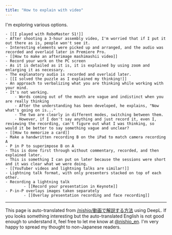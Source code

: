 ```yaml
---
title: "How to explain with video"
---
```


I'm exploring various options.

    - [[I played with RoboMaster S1!]]
    - After shooting a 3-hour assembly video, I'm worried that if I put it out there as is, people won't see it.
    - Interesting elements were picked up and arranged, and the audio was recorded and overlaid later in Premiere Pro.
    - [[How to make an afterimage mashimashii video]]
    - Record your work on the PC screen
    - As it is detailed as it is, it is explained by using zoom and enlarging it as necessary.
    - The explanatory audio is recorded and overlaid later.
    - [[I solved the puzzle as I explained my thinking!]]
    - An approach to verbalizing what you are thinking while working with your mind.
    - It's not working.
        - Words coming out of the mouth are vague and indistinct when you are really thinking
        - After the understanding has been developed, he explains, "Now what's going on is..."
        - The two are clearly in different modes, switching between them.
        - However, if I don't say anything and just record it, even I, reviewing the recording, can't figure out what I was thinking, so would it be better to say something vague and unclear?
    - [[How to memorize a card]]
    - Make a handwritten recording B on the iPad to match camera recording A
    - P in P to superimpose B on A
    - This is done first through without commentary, recorded, and then explained later.
    - This is something I can put on later because the sessions were short and it was clear what we were doing.
    - [[YouTuber videos and lightning talks are similar!]]
    - Lightning talk format, with only presenters stacked on top of each other.
    - Recording a lightning talk
            - [[Record your presentation in Keynote]]
    - P-in-P overlays images taken separately
            - [[Overlay presentation recording and face recording]]

---
This page is auto-translated from [/nishio/動画で解説する方法](https://scrapbox.io/nishio/動画で解説する方法) using DeepL. If you looks something interesting but the auto-translated English is not good enough to understand it, feel free to let me know at [@nishio_en](https://twitter.com/nishio_en). I'm very happy to spread my thought to non-Japanese readers.
